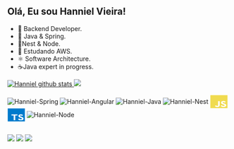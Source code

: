 ## Olá, Eu sou Hanniel Vieira!

- 🔭 Backend Developer.
- 🌱 Java & Spring.
- 📕Nest & Node.
- 📖 Estudando AWS.
- ⚛️ Software Architecture.
- ☕Java expert in progress.


<div>
  <a href="https://github.com/hanniel09">
   <img  width="400em"  src="https://github-readme-stats.vercel.app/api?username=hanniel09&show_icons=true&theme=dark&hide_border=true" alt="Hanniel github stats" />
  </a>
  <a href="https://github.com/hanniel09/github-readme-stats">
    <img width="310em"  src="https://github-readme-stats.vercel.app/api/top-langs?username=hanniel09&show_icons=true&theme=dark&locale=en&layout=compact&hide_border=true" />
  </a>
  
</div>

<div style="display: inline_block"><br>
  <img align="center" alt="Hanniel-Spring" height="30" width="40" src="https://cdn.jsdelivr.net/gh/devicons/devicon/icons/spring/spring-original.svg" /> 
  <img align="center" alt="Hanniel-Angular" height="30" width="40" src="https://cdn.jsdelivr.net/gh/devicons/devicon/icons/angularjs/angularjs-plain.svg" />
  <img align="center" alt="Hanniel-Java" height="30" width="40" src="https://cdn.jsdelivr.net/gh/devicons/devicon/icons/java/java-plain.svg">
  <img align="center" alt="Hanniel-Nest" height="30" width="40" src="https://cdn.jsdelivr.net/gh/devicons/devicon/icons/nestjs/nestjs-plain.svg" />
  <img align="center" alt="Hanniel-Js" height="30" width="40" src="https://raw.githubusercontent.com/devicons/devicon/master/icons/javascript/javascript-plain.svg">
  <img align="center" alt="Hanniel-Ts" height="30" width="40" src="https://raw.githubusercontent.com/devicons/devicon/master/icons/typescript/typescript-plain.svg">
  <img align="center" alt="Hanniel-Node" height="30" width="40" src="https://cdn.jsdelivr.net/gh/devicons/devicon/icons/nodejs/nodejs-original.svg">
</div>
          
          

##
  
<div>
  <a href="https://instagram.com/hanniel_v/" target="_blank"><img src="https://img.shields.io/badge/-Instagram-%23E4405F?style=for-the-badge&logo=instagram&logoColor=white" target="_blank"></a>
  <a href = "Mailto:hannielvieira1227@gmail.com"><img src="https://img.shields.io/badge/-Gmail-%23333?style=for-the-badge&logo=gmail&logoColor=white" target="_blank"></a>
  <a href="https://www.linkedin.com/in/hanniel-v-aa55a1232/" target="_blank"><img src="https://img.shields.io/badge/-LinkedIn-%230077B5?style=for-the-badge&logo=linkedin&logoColor=white" target="_blank"></a> 
  

